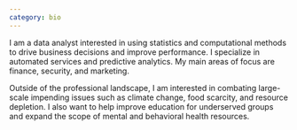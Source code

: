 ```yaml
---
category: bio
---
```


<p>I am a data analyst interested in using statistics and computational methods to drive business decisions and improve performance. I specialize in automated services and predictive analytics. My main areas of focus are finance, security, and marketing.</p>

<p>Outside of the professional landscape, I am interested in combating large-scale impending issues such as climate change, food scarcity, and resource depletion. I also want to help improve education for underserved groups and expand the scope of mental and behavioral health resources.</p>